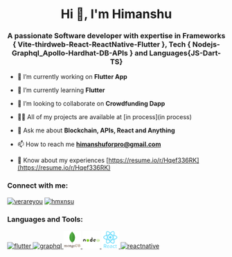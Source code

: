 <h1 align="center">Hi 👋, I'm Himanshu</h1>
<h3 align="center">A passionate Software developer with expertise in Frameworks { Vite-thirdweb-React-ReactNative-Flutter },
  Tech { Nodejs-Graphql_Apollo-Hardhat-DB-APIs } and
  Languages{JS-Dart-TS}</h3>

- 🔭 I’m currently working on **Flutter App**

- 🌱 I’m currently learning **Flutter**

- 👯 I’m looking to collaborate on **Crowdfunding Dapp**

- 👨‍💻 All of my projects are available at [in process](in process)

- 💬 Ask me about **Blockchain, APIs, React and Anything**

- 📫 How to reach me **himanshuforpro@gmail.com**

- 📄 Know about my experiences [https://resume.io/r/Hqef336RK](https://resume.io/r/Hqef336RK)

<h3 align="left">Connect with me:</h3>
<p align="left">
<a href="https://twitter.com/verareyou" target="blank"><img align="center" src="https://raw.githubusercontent.com/rahuldkjain/github-profile-readme-generator/master/src/images/icons/Social/twitter.svg" alt="verareyou" height="30" width="40" /></a>
<a href="https://linkedin.com/in/hmxnsu" target="blank"><img align="center" src="https://raw.githubusercontent.com/rahuldkjain/github-profile-readme-generator/master/src/images/icons/Social/linked-in-alt.svg" alt="hmxnsu" height="30" width="40" /></a>
</p>

<h3 align="left">Languages and Tools:</h3>
<p align="left"> <a href="https://flutter.dev" target="_blank" rel="noreferrer"> <img src="https://www.vectorlogo.zone/logos/flutterio/flutterio-icon.svg" alt="flutter" width="40" height="40"/> </a> <a href="https://graphql.org" target="_blank" rel="noreferrer"> <img src="https://www.vectorlogo.zone/logos/graphql/graphql-icon.svg" alt="graphql" width="40" height="40"/> </a> <a href="https://www.mongodb.com/" target="_blank" rel="noreferrer"> <img src="https://raw.githubusercontent.com/devicons/devicon/master/icons/mongodb/mongodb-original-wordmark.svg" alt="mongodb" width="40" height="40"/> </a> <a href="https://nodejs.org" target="_blank" rel="noreferrer"> <img src="https://raw.githubusercontent.com/devicons/devicon/master/icons/nodejs/nodejs-original-wordmark.svg" alt="nodejs" width="40" height="40"/> </a> <a href="https://reactjs.org/" target="_blank" rel="noreferrer"> <img src="https://raw.githubusercontent.com/devicons/devicon/master/icons/react/react-original-wordmark.svg" alt="react" width="40" height="40"/> </a> <a href="https://reactnative.dev/" target="_blank" rel="noreferrer"> <img src="https://reactnative.dev/img/header_logo.svg" alt="reactnative" width="40" height="40"/> </a> </p>
